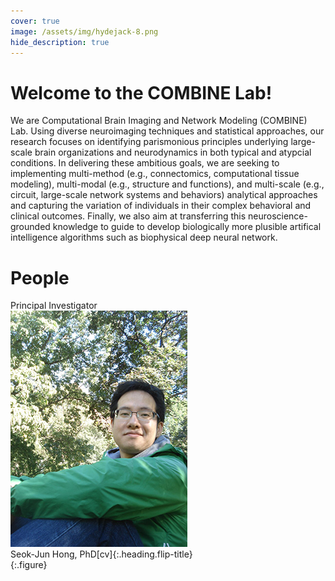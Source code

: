```yaml
---
cover: true
image: /assets/img/hydejack-8.png
hide_description: true
---
```


# Welcome to the COMBINE Lab!
We are Computational Brain Imaging and Network Modeling (COMBINE) Lab. Using diverse neuroimaging techniques and statistical approaches, our research focuses on identifying parismonious principles underlying large-scale brain organizations and neurodynamics in both typical and atypcial conditions. In delivering these ambitious goals, we are seeking to implementing multi-method (e.g., connectomics, computational tissue modeling), multi-modal (e.g., structure and functions), and multi-scale (e.g., circuit, large-scale network systems and behaviors) analytical approaches and capturing the variation of individuals in their complex behavioral and clinical outcomes. Finally, we also aim at transferring this neuroscience-grounded knowledge to guide to develop biologically more plusible artifical intelligence algorithms such as biophysical deep neural network. 

# People
<div sytle="text-align:left">Principal Investigator<br/></div>
<div sytle="text-align:left"><img src="/assets/img/hong_seok_jun.jpg"><br/></div>
Seok-Jun Hong, PhD[cv]{:.heading.flip-title}<br/>
{:.figure}

[documentation]: docs/README.md
[install]: docs/install.md
[upgrade]: docs/upgrade.md
[config]: docs/config.md
[cv]: resume.md